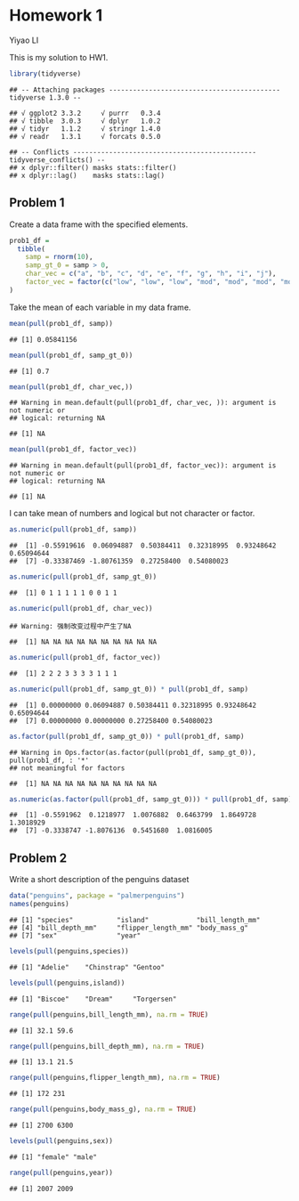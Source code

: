 Homework 1
================
Yiyao LI

This is my solution to HW1.

``` r
library(tidyverse)
```

    ## -- Attaching packages ------------------------------------------- tidyverse 1.3.0 --

    ## √ ggplot2 3.3.2     √ purrr   0.3.4
    ## √ tibble  3.0.3     √ dplyr   1.0.2
    ## √ tidyr   1.1.2     √ stringr 1.4.0
    ## √ readr   1.3.1     √ forcats 0.5.0

    ## -- Conflicts ---------------------------------------------- tidyverse_conflicts() --
    ## x dplyr::filter() masks stats::filter()
    ## x dplyr::lag()    masks stats::lag()

## Problem 1

Create a data frame with the specified elements.

``` r
prob1_df = 
  tibble(
    samp = rnorm(10),
    samp_gt_0 = samp > 0,
    char_vec = c("a", "b", "c", "d", "e", "f", "g", "h", "i", "j"),
    factor_vec = factor(c("low", "low", "low", "mod", "mod", "mod", "mod", "high", "high", "high"))
)
```

Take the mean of each variable in my data frame.

``` r
mean(pull(prob1_df, samp))
```

    ## [1] 0.05841156

``` r
mean(pull(prob1_df, samp_gt_0))
```

    ## [1] 0.7

``` r
mean(pull(prob1_df, char_vec,))
```

    ## Warning in mean.default(pull(prob1_df, char_vec, )): argument is not numeric or
    ## logical: returning NA

    ## [1] NA

``` r
mean(pull(prob1_df, factor_vec))
```

    ## Warning in mean.default(pull(prob1_df, factor_vec)): argument is not numeric or
    ## logical: returning NA

    ## [1] NA

I can take mean of numbers and logical but not character or factor.

``` r
as.numeric(pull(prob1_df, samp))
```

    ##  [1] -0.55919616  0.06094887  0.50384411  0.32318995  0.93248642  0.65094644
    ##  [7] -0.33387469 -1.80761359  0.27258400  0.54080023

``` r
as.numeric(pull(prob1_df, samp_gt_0))
```

    ##  [1] 0 1 1 1 1 1 0 0 1 1

``` r
as.numeric(pull(prob1_df, char_vec))
```

    ## Warning: 强制改变过程中产生了NA

    ##  [1] NA NA NA NA NA NA NA NA NA NA

``` r
as.numeric(pull(prob1_df, factor_vec))
```

    ##  [1] 2 2 2 3 3 3 3 1 1 1

``` r
as.numeric(pull(prob1_df, samp_gt_0)) * pull(prob1_df, samp)
```

    ##  [1] 0.00000000 0.06094887 0.50384411 0.32318995 0.93248642 0.65094644
    ##  [7] 0.00000000 0.00000000 0.27258400 0.54080023

``` r
as.factor(pull(prob1_df, samp_gt_0)) * pull(prob1_df, samp)
```

    ## Warning in Ops.factor(as.factor(pull(prob1_df, samp_gt_0)), pull(prob1_df, : '*'
    ## not meaningful for factors

    ##  [1] NA NA NA NA NA NA NA NA NA NA

``` r
as.numeric(as.factor(pull(prob1_df, samp_gt_0))) * pull(prob1_df, samp)
```

    ##  [1] -0.5591962  0.1218977  1.0076882  0.6463799  1.8649728  1.3018929
    ##  [7] -0.3338747 -1.8076136  0.5451680  1.0816005

## Problem 2

Write a short description of the penguins dataset

``` r
data("penguins", package = "palmerpenguins")
names(penguins)
```

    ## [1] "species"           "island"            "bill_length_mm"   
    ## [4] "bill_depth_mm"     "flipper_length_mm" "body_mass_g"      
    ## [7] "sex"               "year"

``` r
levels(pull(penguins,species))
```

    ## [1] "Adelie"    "Chinstrap" "Gentoo"

``` r
levels(pull(penguins,island))
```

    ## [1] "Biscoe"    "Dream"     "Torgersen"

``` r
range(pull(penguins,bill_length_mm), na.rm = TRUE)
```

    ## [1] 32.1 59.6

``` r
range(pull(penguins,bill_depth_mm), na.rm = TRUE)
```

    ## [1] 13.1 21.5

``` r
range(pull(penguins,flipper_length_mm), na.rm = TRUE)
```

    ## [1] 172 231

``` r
range(pull(penguins,body_mass_g), na.rm = TRUE)
```

    ## [1] 2700 6300

``` r
levels(pull(penguins,sex))
```

    ## [1] "female" "male"

``` r
range(pull(penguins,year))
```

    ## [1] 2007 2009
